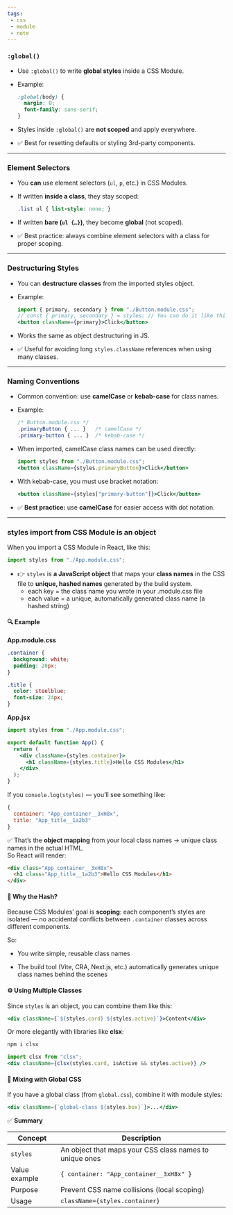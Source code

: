 ```yaml
---
tags: 
 - css
 - module 
 - note
---
```


### `:global()`

- Use `:global()` to write **global styles** inside a CSS Module.
    
- Example:
    
    ```css
    :global(body) {
      margin: 0;
      font-family: sans-serif;
    }
    ```
    
- Styles inside `:global()` are **not scoped** and apply everywhere.
    
- ✅ Best for resetting defaults or styling 3rd-party components.

---

### Element Selectors

- You **can** use element selectors (`ul`, `p`, etc.) in CSS Modules.
    
- If written **inside a class**, they stay scoped:
    
    ```css
    .list ul { list-style: none; }
    ```
    
- If written **bare (`ul {…}`)**, they become **global** (not scoped).
    
- ✅ Best practice: always combine element selectors with a class for proper scoping.

---

### Destructuring Styles

- You can **destructure classes** from the imported styles object.
    
- Example:
    
    ```jsx
    import { primary, secondary } from "./Button.module.css";
    // const { primary, secondary } = styles; // You can do it like this also
    <button className={primary}>Click</button>
    ```
    
- Works the same as object destructuring in JS.
    
- ✅ Useful for avoiding long `styles.className` references when using many classes.

---

### Naming Conventions

- Common convention: use **camelCase** or **kebab-case** for class names.
    
- Example:
    
    ```css
    /* Button.module.css */
    .primaryButton { ... }   /* camelCase */
    .primary-button { ... }  /* kebab-case */
    ```
    
- When imported, camelCase class names can be used directly:
    
    ```jsx
    import styles from "./Button.module.css";
    <button className={styles.primaryButton}>Click</button>
    ```
    
- With kebab-case, you must use bracket notation:
    
    ```jsx
    <button className={styles["primary-button"]}>Click</button>
    ```
    
- ✅ **Best practice:** use **camelCase** for easier access with dot notation.

---

### styles import from CSS Module is an object

When you import a CSS Module in React, like this:

```js
import styles from "./App.module.css";
```

- 👉 `styles` is **a JavaScript object** that maps your **class names** in the CSS file to **unique, hashed names** generated by the build system.
	- each key = the class name you wrote in your .module.css file
	- each value = a unique, automatically generated class name (a hashed string)

#### 🔍 Example

**App.module.css**

```css
.container {
  background: white;
  padding: 20px;
}

.title {
  color: steelblue;
  font-size: 24px;
}
```

**App.jsx**

```jsx
import styles from "./App.module.css";

export default function App() {
  return (
    <div className={styles.container}>
      <h1 className={styles.title}>Hello CSS Modules</h1>
    </div>
  );
}
```

If you `console.log(styles)` — you’ll see something like:

```js
{
  container: "App_container__3xH8x",
  title: "App_title__1a2b3"
}
```

✅ That’s the **object mapping** from your local class names → unique class names in the actual HTML.  
So React will render:

```html
<div class="App_container__3xH8x">
  <h1 class="App_title__1a2b3">Hello CSS Modules</h1>
</div>
```

#### 🧠 Why the Hash?

Because CSS Modules’ goal is **scoping**: each component’s styles are isolated — no accidental conflicts between `.container` classes across different components.

So:

- You write simple, reusable class names
    
- The build tool (Vite, CRA, Next.js, etc.) automatically generates unique class names behind the scenes
    

#### ⚙️ Using Multiple Classes

Since `styles` is an object, you can combine them like this:

```jsx
<div className={`${styles.card} ${styles.active}`}>Content</div>
```

Or more elegantly with libraries like **clsx**:

```bash
npm i clsx
```

```jsx
import clsx from "clsx";
<div className={clsx(styles.card, isActive && styles.active)} />
```

#### 🧩 Mixing with Global CSS

If you have a global class (from `global.css`), combine it with module styles:

```jsx
<div className={`global-class ${styles.box}`}>...</div>
```

✅ **Summary**

|Concept|Description|
|---|---|
|`styles`|An object that maps your CSS class names to unique ones|
|Value example|`{ container: "App_container__3xH8x" }`|
|Purpose|Prevent CSS name collisions (local scoping)|
|Usage|`className={styles.container}`|
